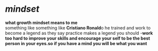 # ***mindset***
**what growth mindset means to me**  
something like something like **Cristiano Ronald**o he trained and work to become a legend as they say practice makes a legend you should -__work too hard to improve your skills and encourage your self to be the best person in your eyes.so if you have a mind you will be what you want__  
